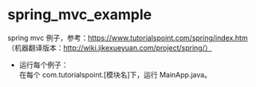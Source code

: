 # spring_mvc_example
spring mvc 例子，参考：https://www.tutorialspoint.com/spring/index.htm  
（机器翻译版本：http://wiki.jikexueyuan.com/project/spring/）  

* 运行每个例子：  
在每个 com.tutorialspoint.[模块名]下，运行 MainApp.java。  

